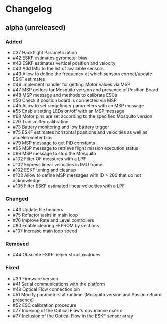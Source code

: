# Changelog

## alpha (unreleased)

### Added

* #37 Hackflight Parametrization
* #42 ESKF estimates gyrometer bias
* #43 ESKF estimates vertical position and velocity
* #43 Add IMU to the list of available sensors 
* #43 Allow to define the frequency at which sensors correct/update ESKF estimates
* #46 Implement handler for getting Motor values via MSP
* #47 MSP getters for Mosquito version and presence of Position Board
* #48 MSP message and methods to calibrate ESCs
* #50 Check if position board is connected via MSP
* #45 Allow to set rangefinder parameters with an MSP message
* #55 Enable setting LEDs on/off with an MSP message
* #68 Motor pins are set according to the specified Mosquito version
* #70 Transmitter calibration
* #73 Battery monitoring and low battery trigger
* #75 ESKF estimates horizontal positions and velocities as well as accelerometer bias
* #79 MSP message to get PID constants
* #95 MSP message to retrieve flight mission execution status
* #96 MSP message to stop the Mosquito
* #102 Filter OF measures with a LPF
* #102 Express linear velocities in IMU frame
* #102 ESKF tuning and cleanup
* #103 Allow to define MSP messages with ID > 200 that do not acknowledge
* #105 Filter ESKF estimated linear velocities with a LPF

### Changed

* #43 Update file headers
* #75 Refactor tasks in main loop
* #76 Improve Rate and Level controllers 
* #80 Enable clearing EEPROM by sections
* #107 Increase main loop speed

### Removed

* #44 Obsolete ESKF helper struct matrices

### Fixed

* #39 Firmware version
* #41 Serial communications with the platform
* #49 Optical Flow connection pin
* #51 Modify parameters at runtime (Mosquito version and Position Board presence)
* #52 ESC calibration procedure
* #77 Indexing of the Optical Flow's covariance matrix
* #77 Inclusion of the Optical Flow in the ESKF sensor array
